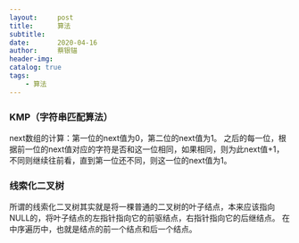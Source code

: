 ```yaml
---
layout:     post
title:      算法
subtitle:   
date:       2020-04-16
author:     蔡银锚
header-img:
catalog: true
tags:
    - 算法
---
```



### KMP（字符串匹配算法）
next数组的计算：第一位的next值为0，第二位的next值为1。
之后的每一位，根据前一位的next值对应的字符是否和这一位相同，如果相同，则为此next值+1，不同则继续往前看，直到第一位还不同，则这一位的next值为1。

### 线索化二叉树
所谓的线索化二叉树其实就是将一棵普通的二叉树的叶子结点，本来应该指向NULL的，将叶子结点的左指针指向它的前驱结点，右指针指向它的后继结点。
在中序遍历中，也就是结点的前一个结点和后一个结点。
